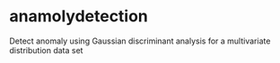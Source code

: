 # anamolydetection
Detect anomaly using Gaussian discriminant analysis for a multivariate distribution data set
